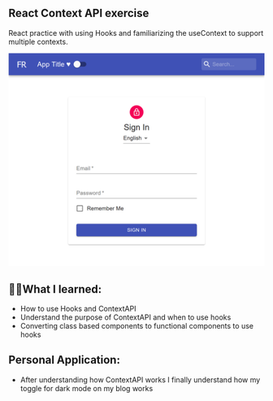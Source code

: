 ## React Context API exercise

React practice with using Hooks and familiarizing the useContext to support multiple contexts.

<p align="center">
 <img src="./react-hooks-theme.gif"></a>
</p>

## 👨‍🎓What I learned:

- How to use Hooks and ContextAPI
- Understand the purpose of ContextAPI and when to use hooks
- Converting class based components to functional components to use hooks

## Personal Application:

- After understanding how ContextAPI works I finally understand how my toggle for dark mode on my blog works
